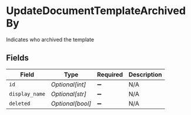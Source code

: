 # UpdateDocumentTemplateArchivedBy

Indicates who archived the template


## Fields

| Field              | Type               | Required           | Description        |
| ------------------ | ------------------ | ------------------ | ------------------ |
| `id`               | *Optional[int]*    | :heavy_minus_sign: | N/A                |
| `display_name`     | *Optional[str]*    | :heavy_minus_sign: | N/A                |
| `deleted`          | *Optional[bool]*   | :heavy_minus_sign: | N/A                |